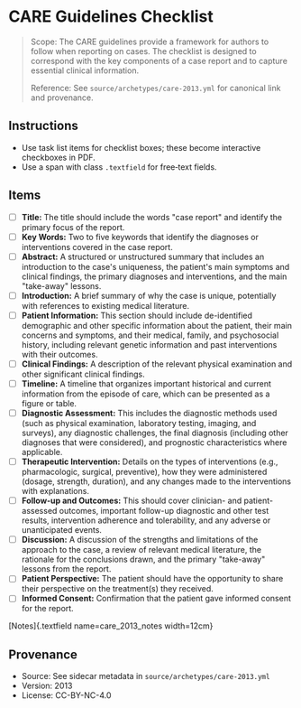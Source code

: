 # CARE Guidelines Checklist

> Scope: The CARE guidelines provide a framework for authors to follow when reporting on cases. The checklist is designed to correspond with the key components of a case report and to capture essential clinical information.
>
> Reference: See `source/archetypes/care-2013.yml` for canonical link and provenance.

## Instructions
- Use task list items for checklist boxes; these become interactive checkboxes in PDF.
- Use a span with class `.textfield` for free‑text fields.

## Items

- [ ] **Title:** The title should include the words "case report" and identify the primary focus of the report.
- [ ] **Key Words:** Two to five keywords that identify the diagnoses or interventions covered in the case report.
- [ ] **Abstract:** A structured or unstructured summary that includes an introduction to the case's uniqueness, the patient's main symptoms and clinical findings, the primary diagnoses and interventions, and the main "take-away" lessons.
- [ ] **Introduction:** A brief summary of why the case is unique, potentially with references to existing medical literature.
- [ ] **Patient Information:** This section should include de-identified demographic and other specific information about the patient, their main concerns and symptoms, and their medical, family, and psychosocial history, including relevant genetic information and past interventions with their outcomes.
- [ ] **Clinical Findings:** A description of the relevant physical examination and other significant clinical findings.
- [ ] **Timeline:** A timeline that organizes important historical and current information from the episode of care, which can be presented as a figure or table.
- [ ] **Diagnostic Assessment:** This includes the diagnostic methods used (such as physical examination, laboratory testing, imaging, and surveys), any diagnostic challenges, the final diagnosis (including other diagnoses that were considered), and prognostic characteristics where applicable.
- [ ] **Therapeutic Intervention:** Details on the types of interventions (e.g., pharmacologic, surgical, preventive), how they were administered (dosage, strength, duration), and any changes made to the interventions with explanations.
- [ ] **Follow-up and Outcomes:** This should cover clinician- and patient-assessed outcomes, important follow-up diagnostic and other test results, intervention adherence and tolerability, and any adverse or unanticipated events.
- [ ] **Discussion:** A discussion of the strengths and limitations of the approach to the case, a review of relevant medical literature, the rationale for the conclusions drawn, and the primary "take-away" lessons from the report.
- [ ] **Patient Perspective:** The patient should have the opportunity to share their perspective on the treatment(s) they received.
- [ ] **Informed Consent:** Confirmation that the patient gave informed consent for the report.

[Notes]{.textfield name=care_2013_notes width=12cm}

## Provenance
- Source: See sidecar metadata in `source/archetypes/care-2013.yml`
- Version: 2013
- License: CC-BY-NC-4.0
